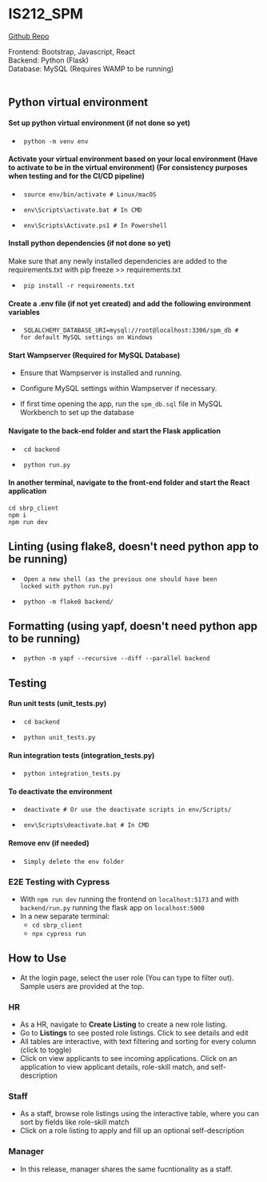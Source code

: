 # IS212_SPM

[Github Repo](https://github.com/eugenelow13/IS212_SPM)

Frontend: Bootstrap, Javascript, React  
Backend: Python (Flask)  
Database: MySQL (Requires WAMP to be running)<br>
<br>

## Python virtual environment

<h4> Set up python virtual environment (if not done so yet) </h4>  

- <code> python -m venv env </code> 

<h4> Activate your virtual environment based on your local environment (Have to activate to be in the virtual environment) (For consistency purposes when testing and for the CI/CD pipeline) </h4>

- <code> source env/bin/activate     # Linux/macOS </code>

- <code> env\Scripts\activate.bat    # In CMD </code>

- <code> env\Scripts\Activate.ps1    # In Powershell </code>

<h4> Install python dependencies (if not done so yet) </h4>

Make sure that any newly installed dependencies are added to the requirements.txt with pip freeze >> requirements.txt
 
- <code> pip install -r requirements.txt </code>

<h4> Create a .env file (if not yet created) and add the following environment variables </h4>

- <code> SQLALCHEMY_DATABASE_URI=mysql://root@localhost:3306/spm_db  # for default MySQL settings on Windows </code>

<h4> Start Wampserver (Required for MySQL Database) </h4>

- Ensure that Wampserver is installed and running.

- Configure MySQL settings within Wampserver if necessary.

- If first time opening the app, run the `spm_db.sql` file in MySQL Workbench to set up the database

<h4> Navigate to the back-end folder and start the Flask application </h4>

- <code> cd backend </code>

- <code> python run.py </code>

<h4> In another terminal, navigate to the front-end folder and start the React application </h4>

```
cd sbrp_client
npm i
npm run dev
```

## Linting (using flake8, doesn't need python app to be running)

- <code> Open a new shell (as the previous one should have been locked with python run.py) </code>

- <code> python -m flake8 backend/ </code>  

## Formatting (using yapf, doesn't need python app to be running)

- <code> python -m yapf --recursive --diff --parallel backend </code>


## Testing

<h4> Run unit tests (unit_tests.py) </h4>

- <code> cd backend </code>

- <code> python unit_tests.py </code>

<h4> Run integration tests (integration_tests.py) </h4>

- <code> python integration_tests.py </code>

<h4> To deactivate the environment </h4>

- <code> deactivate    # Or use the deactivate scripts in env/Scripts/ </code>

- <code> env\Scripts\deactivate.bat    # In CMD </code>

<!-- - <code> \path\to\venv\Scripts\Deactivate.ps1    # In Powershell </code> -->

<h4> Remove env (if needed) </h4>

- <code> Simply delete the env folder </code>

### E2E Testing with Cypress

- With `npm run dev` running the frontend on `localhost:5173` and with `backend/run.py` running the flask app on `localhost:5000`
- In a new separate terminal:
  - `cd sbrp_client`
  - `npx cypress run`

## How to Use
- At the login page, select the user role (You can type to filter out). Sample users are provided at the top.

### HR
- As a HR, navigate to **Create Listing** to create a new role listing.
- Go to **Listings** to see posted role listings. Click to see details and edit
- All tables are interactive, with text filtering and sorting for every column (click to toggle)
- Click on view applicants to see incoming applications. Click on an application to view applicant details, role-skill match, and self-description

### Staff
- As a staff, browse role listings using the interactive table, where you can sort by fields like role-skill match
- Click on a role listing to apply and fill up an optional self-description

### Manager
- In this release, manager shares the same fucntionality as a staff.
